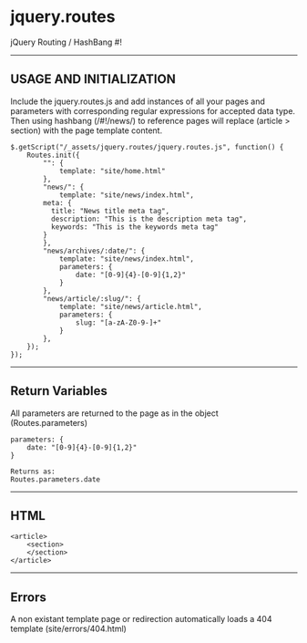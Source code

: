 jquery.routes
=============

jQuery Routing / HashBang #! 


----------------------------------------------------
USAGE AND INITIALIZATION
----------------------------------------------------
Include the jquery.routes.js and add instances of all your pages and parameters with corresponding regular expressions for accepted data type.   Then using hashbang (/#!/news/) to reference pages will replace (article > section) with the page template content.

```
$.getScript("/_assets/jquery.routes/jquery.routes.js", function() {
  	Routes.init({
  		"": {
  			template: "site/home.html"
  		},
  		"news/": {
  			template: "site/news/index.html",
        meta: {
          title: "News title meta tag",
          description: "This is the description meta tag",
          keywords: "This is the keywords meta tag"
        }
  		},
  		"news/archives/:date/": {
  			template: "site/news/index.html",
  			parameters: {
  				date: "[0-9]{4}-[0-9]{1,2}"
  			}
  		},
  		"news/article/:slug/": {
  			template: "site/news/article.html",
  			parameters: {
  				slug: "[a-zA-Z0-9-]+"
  			}
  		},
  	});
});
```

----------------------------------------------------
Return Variables
----------------------------------------------------
All parameters are returned to the page as in the object (Routes.parameters)

```
parameters: {
    date: "[0-9]{4}-[0-9]{1,2}"
}

Returns as:
Routes.parameters.date
```

----------------------------------------------------
HTML
----------------------------------------------------
```
<article>
    <section>
    </section>
</article>
```
----------------------------------------------------
Errors
----------------------------------------------------
A non existant template page or redirection automatically loads a 404 template
(site/errors/404.html)




